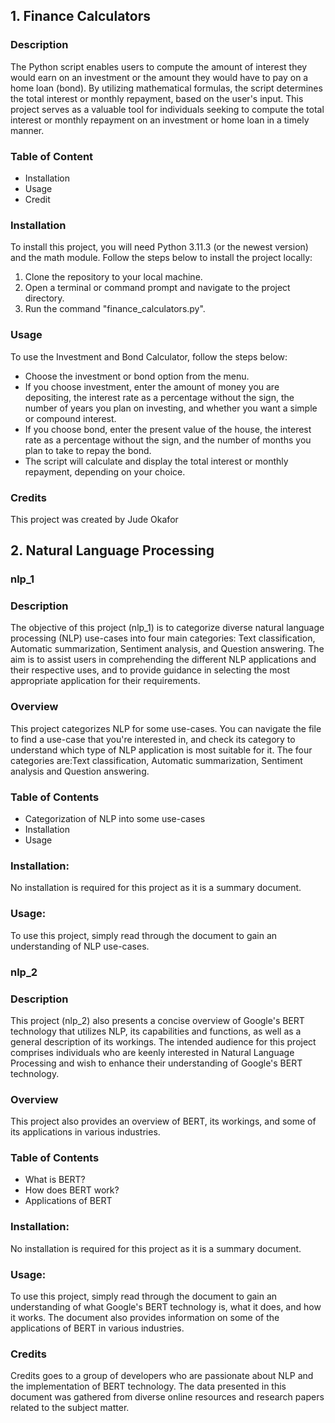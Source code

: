 ## 1. Finance Calculators

### Description
The Python script enables users to compute the amount of interest they would earn on an investment or the amount they would have to pay on a home loan (bond). By utilizing mathematical formulas, the script determines the total interest or monthly repayment, based on the user's input. This project serves as a valuable tool for individuals seeking to compute the total interest or monthly repayment on an investment or home loan in a timely manner.

### Table of Content
* Installation
* Usage
* Credit

### Installation
To install this project, you will need Python 3.11.3 (or the newest version) and the math module. Follow the steps below to install the project locally:

1. Clone the repository to your local machine.
2. Open a terminal or command prompt and navigate to the project directory.
3. Run the command "finance_calculators.py".

### Usage
To use the Investment and Bond Calculator, follow the steps below:

* Choose the investment or bond option from the menu.
* If you choose investment, enter the amount of money you are depositing, the interest rate as a percentage without the sign, the number of years you plan on investing, and whether you want a simple or compound interest.
* If you choose bond, enter the present value of the house, the interest rate as a percentage without the sign, and the number of months you plan to take to repay the bond.
* The script will calculate and display the total interest or monthly repayment, depending on your choice.

### Credits
This project was created by Jude Okafor



## 2. Natural Language Processing

### nlp_1

### Description
The objective of this project (nlp_1) is to categorize diverse natural language processing (NLP) use-cases into four main categories: Text classification, Automatic summarization, Sentiment analysis, and Question answering. The aim is to assist users in comprehending the different NLP applications and their respective uses, and to provide guidance in selecting the most appropriate application for their requirements.

### Overview
This project categorizes NLP for some use-cases. You can navigate the file to find a use-case that you're interested in, and check its category to understand which type of NLP application is most suitable for it. The four categories are:Text classification, Automatic summarization, Sentiment analysis and Question answering.

### Table of Contents
* Categorization of NLP into some use-cases
* Installation
* Usage


### Installation:
No installation is required for this project as it is a summary document.

### Usage:
To use this project, simply read through the document to gain an understanding of NLP use-cases.


### nlp_2

### Description
This project (nlp_2) also presents a concise overview of Google's BERT technology that utilizes NLP, its capabilities and functions, as well as a general description of its workings. The intended audience for this project comprises individuals who are keenly interested in Natural Language Processing and wish to enhance their understanding of Google's BERT technology.

### Overview
This project also provides an overview of BERT, its workings, and some of its applications in various industries. 

### Table of Contents
* What is BERT?
* How does BERT work?
* Applications of BERT

### Installation:
No installation is required for this project as it is a summary document.

### Usage:
To use this project, simply read through the document to gain an understanding of what Google's BERT technology is, what it does, and how it works. The document also provides information on some of the applications of BERT in various industries.

### Credits
Credits goes to a group of developers who are passionate about NLP and the implementation of BERT technology. The data presented in this document was gathered from diverse online resources and research papers related to the subject matter.

